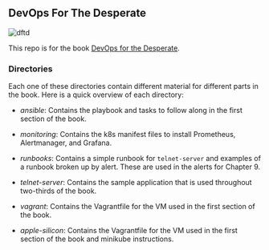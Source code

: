 ## DevOps For The Desperate

![dftd](https://nostarch.com/sites/default/files/styles/uc_product_full/public/DevOpsfortheDesperate_Front.png?itok=Ae7asbI8)


This repo is for the book [DevOps for the Desperate](https://nostarch.com/devops-desperate).



### Directories

Each one of these directories contain different material for different parts in the book.
Here is a quick overview of each directory:

* _ansible_: Contains the playbook and tasks to follow along in the first section of the book.

* _monitoring_: Contains the k8s manifest files to install Prometheus, Alertmanager, and Grafana.

* _runbooks_: Contains a simple runbook for `telnet-server` and examples of a runbook broken up by alert. These are used in the alerts for Chapter 9.

* _telnet-server_: Contains the sample application that is used throughout two-thirds of the book.

* _vagrant_: Contains the Vagrantfile for the VM used in the first section of the book.

* _apple-silicon_: Contains the Vagrantfile for the VM used in the first section of the book and minikube instructions.
